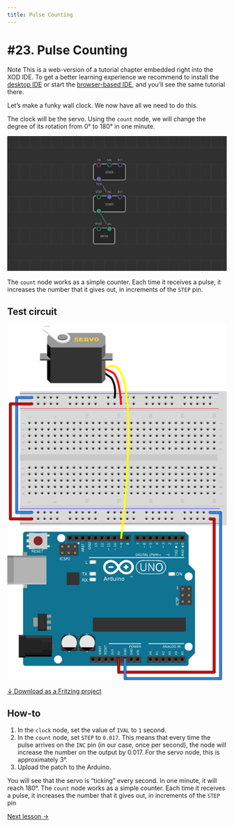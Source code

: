 ```yaml
---
title: Pulse Counting
---
```


# #23. Pulse Counting

<div class="ui segment note">
<span class="ui ribbon label">Note</span>
This is a web-version of a tutorial chapter embedded right into the XOD IDE.
To get a better learning experience we recommend to install the
<a href="/downloads/">desktop IDE</a> or start the
<a href="/ide/">browser-based IDE</a>, and you’ll see the same tutorial there.
</div>

Let’s make a funky wall clock. We now have all we need to do this.

The clock will be the servo. Using the `count` node, we will change the degree
of its rotation from 0° to 180° in one minute.

![Patch](./patch.png)

The `count` node works as a simple counter. Each time it receives a pulse, it
increases the number that it gives out, in increments of the `STEP` pin.

## Test circuit

![Circuit](./circuit.fz.png)

[↓ Download as a Fritzing project](./circuit.fzz)

## How-to

1. In the `clock` node, set the value of `IVAL` to `1` second.
2. In the `count` node, set `STEP` to `0.017`. This means that every time the
   pulse arrives on the `INC` pin (in our case, once per second), the node will
   increase the number on the output by 0.017. For the servo node, this is
   approximately 3°.
3. Upload the patch to the Arduino.

You will see that the servo is “ticking” every second. In one minute, it will
reach 180°. The `count` node works as a simple counter. Each time it receives a
pulse, it increases the number that it gives out, in increments of the `STEP`
pin

[Next lesson →](../24-flip-flop/)
